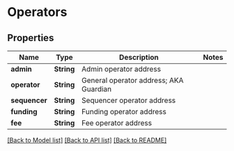 # Operators

## Properties

Name | Type | Description | Notes
------------ | ------------- | ------------- | -------------
**admin** | **String** | Admin operator address | 
**operator** | **String** | General operator address; AKA Guardian | 
**sequencer** | **String** | Sequencer operator address | 
**funding** | **String** | Funding operator address | 
**fee** | **String** | Fee operator address | 

[[Back to Model list]](../README.md#documentation-for-models) [[Back to API list]](../README.md#documentation-for-api-endpoints) [[Back to README]](../README.md)


